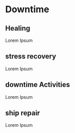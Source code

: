 # Downtime

## Healing

Lorem Ipsum

## stress recovery

Lorem Ipsum

## downtime Activities

Lorem Ipsum

## ship repair

Lorem Ipsum